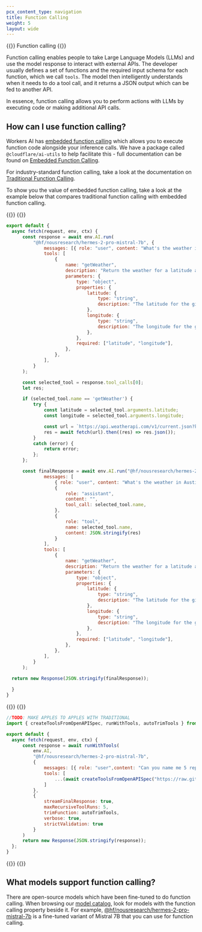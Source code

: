 ```yaml
---
pcx_content_type: navigation
title: Function Calling
weight: 5
layout: wide
---
```


{{<heading-pill style="beta">}} Function calling {{</heading-pill>}}

Function calling enables people to take Large Language Models (LLMs) and use the model response to interact with external APIs. The developer usually defines a set of functions and the required input schema for each function, which we call `tools`. The model then intelligently understands when it needs to do a tool call, and it returns a JSON output which can be fed to another API.

In essence, function calling allows you to perform actions with LLMs by executing code or making additional API calls.

## How can I use function calling?
Workers AI has [embedded function calling]() which allows you to execute function code alongside your inference calls. We have a package called `@cloudflare/ai-utils` to help facilitate this - full documentation can be found on [Embedded Function Calling]().

For industry-standard function calling, take a look at the documentation on [Traditional Function Calling]().

To show you the value of embedded function calling, take a look at the example below that compares traditional function calling with embedded function calling.

{{<tabs labels="Traditional | Embedded">}}
  {{<tab label="Traditional" default="true">}}
  ```js
export default {
    async fetch(request, env, ctx) {
        const response = await env.AI.run(
            "@hf/nousresearch/hermes-2-pro-mistral-7b", {
                messages: [{ role: "user", content: "What's the weather in Austin, Texas?" }],
                tools: [
                    {
                        name: "getWeather",
                        description: "Return the weather for a latitude and longitude",
                        parameters: {
                            type: "object",
                            properties: {
                                latitude: {
                                    type: "string",
                                    description: "The latitude for the given location",
                                },
                                longitude: {
                                    type: "string",
                                    description: "The longitude for the given location",
                                },
                            },
                            required: ["latitude", "longitude"],
                        },
                    },
                ],
            }
        );

        const selected_tool = response.tool_calls[0];
        let res;

        if (selected_tool.name == 'getWeather') {
            try {
                const latitude = selected_tool.arguments.latitude;
                const longitude = selected_tool.arguments.longitude;

                const url = `https://api.weatherapi.com/v1/current.json?key=${env.WEATHERAPI_TOKEN}&q=${latitude},${longitude}`;
                res = await fetch(url).then((res) => res.json());
            }
            catch (error) {
                return error;
            };
        };

        const finalResponse = await env.AI.run("@hf/nousresearch/hermes-2-pro-mistral-7b", {
                messages: [
                    { role: "user", content: "What's the weather in Austin, Texas?" },
                    {
                        role: "assistant",
                        content: "",
                        tool_call: selected_tool.name,
                    },
                    {
                        role: "tool",
                        name: selected_tool.name,
                        content: JSON.stringify(res)
                    }
                ],
                tools: [
                    {
                        name: "getWeather",
                        description: "Return the weather for a latitude and longitude",
                        parameters: {
                            type: "object",
                            properties: {
                                latitude: {
                                    type: "string",
                                    description: "The latitude for the given location",
                                },
                                longitude: {
                                    type: "string",
                                    description: "The longitude for the given location",
                                },
                            },
                            required: ["latitude", "longitude"],
                        },
                    },
                ],                
            }
        );

    return new Response(JSON.stringify(finalResponse));
    
    }
}
  ```
  {{</tab>}}
  {{<tab label="Embedded">}}
  ```js
//TODO: MAKE APPLES TO APPLES WITH TRADITIONAL
import { createToolsFromOpenAPISpec, runWithTools, autoTrimTools } from "@cloudflare/ai-utils"

export default {
	async fetch(request, env, ctx) {
		const response = await runWithTools(
			env.AI,
			"@hf/nousresearch/hermes-2-pro-mistral-7b",
			{
				messages: [{ role: "user",content: "Can you name me 5 repos created by Cloudflare"}],
				tools: [
					...(await createToolsFromOpenAPISpec("https://raw.githubusercontent.com/github/rest-api-description/main/descriptions-next/api.github.com/api.github.com.json"))
				]
			},
			{
				streamFinalResponse: true,
				maxRecursiveToolRuns: 5,
				trimFunction: autoTrimTools,
				verbose: true,
				strictValidation: true
			}
		)
		return new Response(JSON.stringify(response));
	};
}
  ```
  {{</tab>}}
{{</tabs>}}

## What models support function calling?
There are open-source models which have been fine-tuned to do function calling. When browsing our [model catalog](/workers-ai/models/), look for models with the function calling property beside it. For example, [@hf/nousresearch/hermes-2-pro-mistral-7b](/workers-ai/models/hermes-2-pro-mistral-7b/) is a fine-tuned variant of Mistral 7B that you can use for function calling.